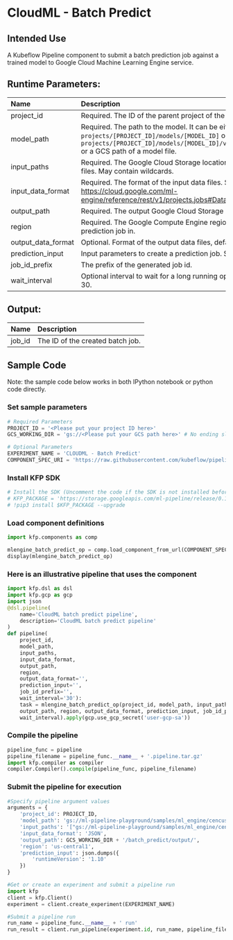 
# CloudML - Batch Predict

## Intended Use
A Kubeflow Pipeline component to submit a batch prediction job against a trained model to Google Cloud Machine Learning Engine service.

## Runtime Parameters:
Name | Description
:--- | :----------
project_id | Required. The ID of the parent project of the job.
model_path | Required. The path to the model. It can be either: `projects/[PROJECT_ID]/models/[MODEL_ID]` or `projects/[PROJECT_ID]/models/[MODEL_ID]/versions/[VERSION_ID]` or a GCS path of a model file.
input_paths | Required. The Google Cloud Storage location of the input data files. May contain wildcards.
input_data_format | Required. The format of the input data files. See https://cloud.google.com/ml-engine/reference/rest/v1/projects.jobs#DataFormat.
output_path | Required. The output Google Cloud Storage location.
region | Required. The Google Compute Engine region to run the prediction job in.
output_data_format | Optional. Format of the output data files, defaults to JSON.
prediction_input | Input parameters to create a prediction job. See [PredictionInput](https://cloud.google.com/ml-engine/reference/rest/v1/projects.jobs#PredictionInput).
job_id_prefix | The prefix of the generated job id.
wait_interval | Optional interval to wait for a long running operation. Defaults to 30.

## Output:
Name | Description
:--- | :----------
job_id | The ID of the created batch job.

## Sample Code

Note: the sample code below works in both IPython notebook or python code directly.

### Set sample parameters


```python
# Required Parameters
PROJECT_ID = '<Please put your project ID here>'
GCS_WORKING_DIR = 'gs://<Please put your GCS path here>' # No ending slash

# Optional Parameters
EXPERIMENT_NAME = 'CLOUDML - Batch Predict'
COMPONENT_SPEC_URI = 'https://raw.githubusercontent.com/kubeflow/pipelines/master/components/gcp/ml_engine/batch_predict/component.yaml'
```

### Install KFP SDK


```python
# Install the SDK (Uncomment the code if the SDK is not installed before)
# KFP_PACKAGE = 'https://storage.googleapis.com/ml-pipeline/release/0.1.11/kfp.tar.gz'
# !pip3 install $KFP_PACKAGE --upgrade
```

### Load component definitions


```python
import kfp.components as comp

mlengine_batch_predict_op = comp.load_component_from_url(COMPONENT_SPEC_URI)
display(mlengine_batch_predict_op)
```

### Here is an illustrative pipeline that uses the component


```python
import kfp.dsl as dsl
import kfp.gcp as gcp
import json
@dsl.pipeline(
    name='CloudML batch predict pipeline',
    description='CloudML batch predict pipeline'
)
def pipeline(
    project_id, 
    model_path, 
    input_paths, 
    input_data_format, 
    output_path, 
    region, 
    output_data_format='', 
    prediction_input='', 
    job_id_prefix='',
    wait_interval='30'):
    task = mlengine_batch_predict_op(project_id, model_path, input_paths, input_data_format, 
    output_path, region, output_data_format, prediction_input, job_id_prefix,
    wait_interval).apply(gcp.use_gcp_secret('user-gcp-sa'))
```

### Compile the pipeline


```python
pipeline_func = pipeline
pipeline_filename = pipeline_func.__name__ + '.pipeline.tar.gz'
import kfp.compiler as compiler
compiler.Compiler().compile(pipeline_func, pipeline_filename)
```

### Submit the pipeline for execution


```python
#Specify pipeline argument values
arguments = {
    'project_id': PROJECT_ID,
    'model_path': 'gs://ml-pipeline-playground/samples/ml_engine/cencus/trained_model/',
    'input_paths': '["gs://ml-pipeline-playground/samples/ml_engine/cencus/test.json"]',
    'input_data_format': 'JSON',
    'output_path': GCS_WORKING_DIR + '/batch_predict/output/',
    'region': 'us-central1',
    'prediction_input': json.dumps({
        'runtimeVersion': '1.10'
    })
}

#Get or create an experiment and submit a pipeline run
import kfp
client = kfp.Client()
experiment = client.create_experiment(EXPERIMENT_NAME)

#Submit a pipeline run
run_name = pipeline_func.__name__ + ' run'
run_result = client.run_pipeline(experiment.id, run_name, pipeline_filename, arguments)
```
